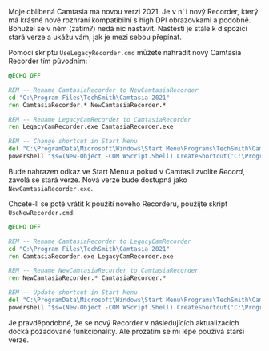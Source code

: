 <!-- dcterms:title = Jak používat starý Recorder v programu Camtasia 2021 -->
<!-- dcterms:abstract = Moje oblíbená Camtasia má novou verzi 2021. Je v ní i nový Recorder, který má krásné nové rozhraní kompatibilní s high DPI obrazovkami a podobně. Bohužel se v něm (zatím?) nedá nic nastavit. Naštěstí je stále k dispozici stará verze a ukážu vám, jak je mezi sebou přepínat. -->
<!-- dcterms:creator = Michal Altair Valášek -->
<!-- x4w:coverUrl = /cover-pictures/20210506-camtasia.png -->
<!-- x4w:pictureUrl = /perex-pictures/logo-camtasia.png -->
<!-- x4w:pictureWidth = 150 -->
<!-- x4w:pictureHeight = 150 -->
<!-- x4w:category = Bastlení -->
<!-- x4w:category = Akce a události -->
<!-- dcterms:dateAccepted = 2021-05-06 -->

Moje oblíbená Camtasia má novou verzi 2021. Je v ní i nový Recorder, který má krásné nové rozhraní kompatibilní s high DPI obrazovkami a podobně. Bohužel se v něm (zatím?) nedá nic nastavit. Naštěstí je stále k dispozici stará verze a ukážu vám, jak je mezi sebou přepínat.

Pomocí skriptu `UseLegacyRecorder.cmd` můžete nahradit nový Camtasia Recorder tím původním:

```bat
@ECHO OFF

REM -- Rename CamtasiaRecorder to NewCamtasiaRecorder
cd "C:\Program Files\TechSmith\Camtasia 2021"
ren CamtasiaRecorder.* NewCamtasiaRecorder.*

REM -- Rename LegacyCamRecorder to CamtasiaRecorder
ren LegacyCamRecorder.exe CamtasiaRecorder.exe

REM -- Change shortcut in Start Menu
del "C:\ProgramData\Microsoft\Windows\Start Menu\Programs\TechSmith\Camtasia Recorder 2021.lnk"
powershell "$s=(New-Object -COM WScript.Shell).CreateShortcut('C:\ProgramData\Microsoft\Windows\Start Menu\Programs\TechSmith\Camtasia Recorder 2021.lnk');$s.TargetPath='C:\Program Files\TechSmith\Camtasia 2021\CamtasiaRecorder.exe';$s.Save()"
```

Bude nahrazen odkaz ve Start Menu a pokud v Camtasii zvolíte _Record_, zavolá se stará verze. Nová verze bude dostupná jako `NewCamtasiaRecorder.exe`.

Chcete-li se poté vrátit k použití nového Recorderu, použijte skript `UseNewRecorder.cmd`:

```bat
@ECHO OFF

REM -- Rename CamtasiaRecorder to LegacyCamRecorder
cd "C:\Program Files\TechSmith\Camtasia 2021"
ren CamtasiaRecorder.exe LegacyCamRecorder.exe

REM -- Rename NewCamtasiaRecorder to CamtasiaRecorder
ren NewCamtasiaRecorder.* CamtasiaRecorder.* 

REM -- Update shortcut in Start Menu
del "C:\ProgramData\Microsoft\Windows\Start Menu\Programs\TechSmith\Camtasia Recorder 2021.lnk"
powershell "$s=(New-Object -COM WScript.Shell).CreateShortcut('C:\ProgramData\Microsoft\Windows\Start Menu\Programs\TechSmith\Camtasia Recorder 2021.lnk');$s.TargetPath='C:\Program Files\TechSmith\Camtasia 2021\CamtasiaRecorder.exe';$s.Save()"
```

Je pravděpodobné, že se nový Recorder v následujících aktualizacích dočká požadované funkcionality. Ale prozatím se mi lépe používá starší verze.
